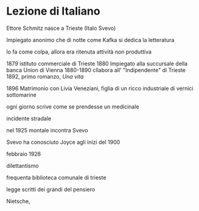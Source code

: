 # Lezione di Italiano


Ettore Schmitz nasce a Trieste
(Italo Svevo)

Impiegato anonimo che di notte come Kafka si dedica la letteratura

lo fa come colpa, allora era ritenuta attività non produttiva


1879 istituto commerciale di Trieste
1880 Impiegato alla succursale della banca Union di Vienna
1880-1890 cllabora all' "Indipendente" di Trieste
1892, primo romanzo, _Una vita_

1896 Matrimonio con Livia Veneziani, figlia di un ricco industriale di vernici sottomarine



ogni giorno scrive come se prendesse un medicinale

incidente stradale


nel 1925 montale incontra Svevo

Svevo ha conosciuto Joyce agli inizi del 1900

febbraio 1926

dilettantismo

frequenta biblioteca comunale di trieste


legge scritti dei grandi del pensiero 

Nietsche, 
<!--stackedit_data:
eyJoaXN0b3J5IjpbMzkwMzYwNjM5LDI3NzkxNDcwNV19
-->